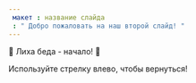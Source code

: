 ```yaml
---
 макет : название слайда
 : " Добро пожаловать на наш второй слайд! "
---
```

:palm_tree:   Лиха беда -  начало!     :palm_tree:

Используйте стрелку влево, чтобы вернуться! 
